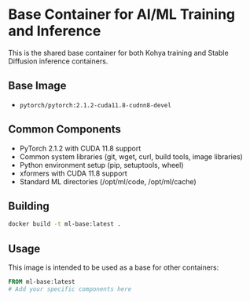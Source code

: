 # Base Container for AI/ML Training and Inference

This is the shared base container for both Kohya training and Stable Diffusion inference containers.

## Base Image
- `pytorch/pytorch:2.1.2-cuda11.8-cudnn8-devel`

## Common Components
- PyTorch 2.1.2 with CUDA 11.8 support
- Common system libraries (git, wget, curl, build tools, image libraries)
- Python environment setup (pip, setuptools, wheel)
- xformers with CUDA 11.8 support
- Standard ML directories (/opt/ml/code, /opt/ml/cache)

## Building
```bash
docker build -t ml-base:latest .
```

## Usage
This image is intended to be used as a base for other containers:

```dockerfile
FROM ml-base:latest
# Add your specific components here
```